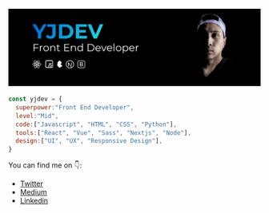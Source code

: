 ![yjdev](https://github.com/YisusJuarez/YisusJuarez/blob/media/githubmedia/yjdev_profile.png)
```js
const yjdev = {
  superpower:"Front End Developer",
  level:"Mid",
  code:["Javascript", "HTML", "CSS", "Python"],
  tools:["React", "Vue", "Sass", "Nextjs", "Node"],
  design:["UI", "UX", "Responsive Design"],
}

```
You can find me on 👇:
- [Twitter](https://twitter.com/YJDev_)
- [Medium](https://yjdev.medium.com/)
- [Linkedin](https://www.linkedin.com/in/yjdev)
<!--
**YisusJuarez/YisusJuarez** is a ✨ _special_ ✨ repository because its `README.md` (this file) appears on your GitHub profile.

Here are some ideas to get you started:

- 🔭 I’m currently working on ...
- 🌱 I’m currently learning ...
- 👯 I’m looking to collaborate on ...
- 🤔 I’m looking for help with ...
- 💬 Ask me about ...
- 📫 How to reach me: ...
- 😄 Pronouns: ...
- ⚡ Fun fact: ...
-->
